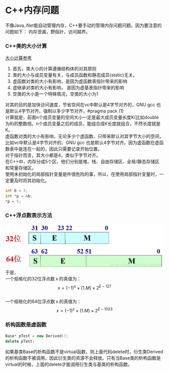 # C++内存问题

不像Java,.Net能自动管理内存，C++要手动的管理内存问题问题。因为要注意的问题如下： 内存泄漏，野指针，访问越界。

### C++类的大小计算

[大小计算参考](https://blog.csdn.net/fengxinlinux/article/details/72836199)  
 1. 首先，类大小的计算遵循结构体的对其原则  
 2. 类的大小与成员变量有关，与成员函数和静态成员\(static\)无关。  
 3. 虚函数对类的大小有影响，是因为虚函数表指针带来的影响  
 4. 虚继承对类的大小有影响， 是因为虚基表指针带来的影响  
 5. 空类的大小是一个特殊情况，空类的大小为1

对其的目的是加快访问速度，节省空间在vc中默认是4字节对齐的，GNU gcc 也是默认4字节对齐。强制以多少字节对齐，\#pragma pack \(1\)  
计算就是，前面n个成员变量的空间大小一定是最大成员变量长度K\(比如double 为8\)的整数倍。n个成员变量之后的成员，能组合成K长度就组合，不然长度就是K。  
虚函数对类的大小有影响，无论多少个虚函数，只带来默认对其字节大小的空间，比如vc中默认是4字节对齐的，GNU gcc 也是默认4字节对齐。因为虚函数在虚函数表中是连在一起的，因此只需要记录开始位置。  
对于指针而言，其大小都是4，类似于字节对齐。  
在C++中，内存分成5个区，他们分别是堆、栈、自由存储区、全局/静态存储区和常量存储区。  
使用未初始化的局部指针变量是件很危险的事，所以，在使用局部指针变量时，一定要及时将其初始化。

```cpp
int b = 3;
int *p = &b;
*p = 5;
```

### C++浮点数表示方法

![](/assets/Float_represent.png)  
于是，  
一个规格化的32位浮点数ｘ的真值为：  
$$x=(−1)^s×(1.M)×2^{E−127}$$  
一个规格化的64位浮点数ｘ的真值为：  
$$x=(−1)^s×(1.M)×2^{E−1023}$$

### 析构函数是虚函数

```cpp
Base* pTest = new Derived();
delete pTest;
```

如果基类Base的析构函数不是virtual函数，则上面代码delete时，衍生类Derived的析构函数不被调用，因此衍生类的资源不会释放。只有当Base类的析构函数是virtual的时候，上面的delete才能调用衍生类与基类的析构函数。  

